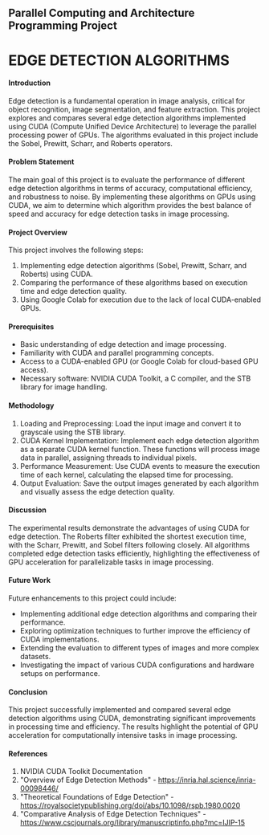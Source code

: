 ## Parallel Computing and Architecture Programming Project

# EDGE DETECTION ALGORITHMS

#### Introduction
Edge detection is a fundamental operation in image analysis, critical for object recognition, image segmentation, and feature extraction. This project explores and compares several edge detection algorithms implemented using CUDA (Compute Unified Device Architecture) to leverage the parallel processing power of GPUs. The algorithms evaluated in this project include the Sobel, Prewitt, Scharr, and Roberts operators.

#### Problem Statement
The main goal of this project is to evaluate the performance of different edge detection algorithms in terms of accuracy, computational efficiency, and robustness to noise. By implementing these algorithms on GPUs using CUDA, we aim to determine which algorithm provides the best balance of speed and accuracy for edge detection tasks in image processing.

#### Project Overview
This project involves the following steps:
1. Implementing edge detection algorithms (Sobel, Prewitt, Scharr, and Roberts) using CUDA.
2. Comparing the performance of these algorithms based on execution time and edge detection quality.
3. Using Google Colab for execution due to the lack of local CUDA-enabled GPUs.

#### Prerequisites
- Basic understanding of edge detection and image processing.
- Familiarity with CUDA and parallel programming concepts.
- Access to a CUDA-enabled GPU (or Google Colab for cloud-based GPU access).
- Necessary software: NVIDIA CUDA Toolkit, a C compiler, and the STB library for image handling.

#### Methodology
1. Loading and Preprocessing: Load the input image and convert it to grayscale using the STB library.
2. CUDA Kernel Implementation: Implement each edge detection algorithm as a separate CUDA kernel function. These functions will process image data in parallel, assigning threads to individual pixels.
3. Performance Measurement: Use CUDA events to measure the execution time of each kernel, calculating the elapsed time for processing.
4. Output Evaluation: Save the output images generated by each algorithm and visually assess the edge detection quality.

#### Discussion
The experimental results demonstrate the advantages of using CUDA for edge detection. The Roberts filter exhibited the shortest execution time, with the Scharr, Prewitt, and Sobel filters following closely. All algorithms completed edge detection tasks efficiently, highlighting the effectiveness of GPU acceleration for parallelizable tasks in image processing.

#### Future Work
Future enhancements to this project could include:
- Implementing additional edge detection algorithms and comparing their performance.
- Exploring optimization techniques to further improve the efficiency of CUDA implementations.
- Extending the evaluation to different types of images and more complex datasets.
- Investigating the impact of various CUDA configurations and hardware setups on performance.

#### Conclusion
This project successfully implemented and compared several edge detection algorithms using CUDA, demonstrating significant improvements in processing time and efficiency. The results highlight the potential of GPU acceleration for computationally intensive tasks in image processing.

#### References
1. NVIDIA CUDA Toolkit Documentation
2. "Overview of Edge Detection Methods" -  https://inria.hal.science/inria-00098446/
3. "Theoretical Foundations of Edge Detection" - https://royalsocietypublishing.org/doi/abs/10.1098/rspb.1980.0020
4. "Comparative Analysis of Edge Detection Techniques" - https://www.cscjournals.org/library/manuscriptinfo.php?mc=IJIP-15
